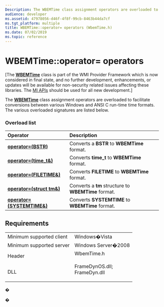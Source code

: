 ```yaml
---
Description: The WBEMTime class assignment operators are overloaded to facilitate conversions between various Windows and ANSI C run-time time formats. The various overloaded signatures are listed below.
audience: developer
ms.assetid: 47978056-d46f-4f8f-99cb-8463b44da7cf
ms.tgt_platform: multiple
title: WBEMTime::operator= operators (WbemTime.h)
ms.date: 07/02/2019
ms.topic: reference
---
```


# WBEMTime::operator= operators

\[The [**WBEMTime**](wbemtime.md) class is part of the WMI Provider Framework which is now considered in final state, and no further development, enhancements, or updates will be available for non-security related issues affecting these libraries. The [MI APIs](https://docs.microsoft.com/previous-versions/windows/desktop/wmi_v2/windows-management-infrastructure) should be used for all new development.\]

The [**WBEMTime**](wbemtime.md) class assignment operators are overloaded to facilitate conversions between various Windows and ANSI C run-time time formats. The various overloaded signatures are listed below.

### Overload list



| Operator                                                                     | Description                                                    |
|:-----------------------------------------------------------------------------|:---------------------------------------------------------------|
| [**operator=(BSTR)**](https://msdn.microsoft.com/library/Aa394031(v=VS.85).aspx)               | Converts a **BSTR** to **WBEMTime** format.<br/>         |
| [**operator=(time\_t&)**](https://msdn.microsoft.com/library/Aa394035(v=VS.85).aspx)        | Converts **time\_t** to **WBEMTime** format.<br/>        |
| [**operator=(FILETIME&)**](https://msdn.microsoft.com/library/Aa394032(v=VS.85).aspx)     | Converts **FILETIME** to **WBEMTime** format.<br/>       |
| [**operator=(struct tm&)**](https://msdn.microsoft.com/library/Aa394033(v=VS.85).aspx)   | Converts a **tm** structure to **WBEMTime** format.<br/> |
| [**operator=(SYSTEMTIME&)**](https://msdn.microsoft.com/library/Aa394034(v=VS.85).aspx) | Converts **SYSTEMTIME** to **WBEMTime** format.<br/>     |



## Requirements



|                                     |                                                                                                                                                               |
|-------------------------------------|---------------------------------------------------------------------------------------------------------------------------------------------------------------|
| Minimum supported client<br/> | Windows�Vista<br/>                                                                                                                                      |
| Minimum supported server<br/> | Windows Server�2008<br/>                                                                                                                                |
| Header<br/>                   | <dl> <dt>WbemTime.h</dt> </dl>                                                                         |
| DLL<br/>                      | <dl> <dt>FrameDynOS.dll; </dt> <dt>FrameDyn.dll</dt> </dl> |



�

�




